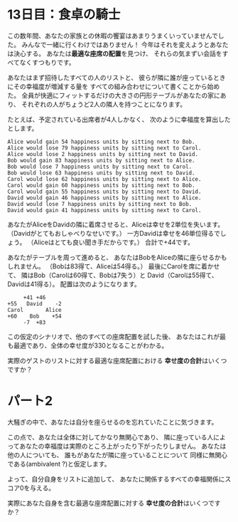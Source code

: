 # 13日目：食卓の騎士 #

この数年間、あなたの家族との休暇の饗宴はあまりうまくいっていませんでした。
みんなで一緒に行くわけではありません！
今年はそれを変えようとあなたは決心する。
あなたは**最適な座席の配置**を見つけ、
それらの気まずい会話をすべてなくすつもりです。

あなたはまず招待したすべての人のリストと、
彼らが隣に誰が座っているときにその幸福度が増減する量を
すべての組み合わせについて書くことから始めた。
全員が快適にフィットするだけの大きさの円形テーブルがあなたの家にあり、
それぞれの人がちょうど2人の隣人を持つことになります。

たとえば、予定されている出席者が4人しかなく、
次のように幸福度を算出したとします。

~~~
Alice would gain 54 happiness units by sitting next to Bob.
Alice would lose 79 happiness units by sitting next to Carol.
Alice would lose 2 happiness units by sitting next to David.
Bob would gain 83 happiness units by sitting next to Alice.
Bob would lose 7 happiness units by sitting next to Carol.
Bob would lose 63 happiness units by sitting next to David.
Carol would lose 62 happiness units by sitting next to Alice.
Carol would gain 60 happiness units by sitting next to Bob.
Carol would gain 55 happiness units by sitting next to David.
David would gain 46 happiness units by sitting next to Alice.
David would lose 7 happiness units by sitting next to Bob.
David would gain 41 happiness units by sitting next to Carol.
~~~

あなたがAliceをDavidの隣に着席させると、Aliceは幸せを2単位を失います。
（Davidがとてもおしゃべりなせいです。）
一方Davidは幸せを46単位得るでしょう。
（Aliceはとても良い聞き手だからです。）
合計で+44です。

あなたがテーブルを周って進めると、
あなたはBobをAliceの隣に座らせるかもしれません。
（Bobは83得て、Aliceは54得る。）
最後にCarolを席に着かせて、
隣はBob（Carolは60得て、Bobは7失う）と
David（Carolは55得て、Davidは41得る）。
配置は次のようになります。

~~~
     +41 +46
+55   David    -2
Carol       Alice
+60    Bob    +54
     -7  +83
~~~

この仮定のシナリオで、他のすべての座席配置を試した後、
あなたはこれが最も最適であり、全体の幸せ度が330となることがわかる。

実際のゲストのリストに対する最適な座席配置における
**幸せ度の合計**はいくつですか？

# パート2 #

大騒ぎの中で、あなたは自分を座らせるのを忘れていたことに気づきます。
<!-- そういやそうだ。ワロス。-->
この点で、あなたは全体に対してかなり無関心であり、
隣に座っている人によってあなたの幸福度は実際のところ上がったり下がったりしません。
あなたは他の人についても、
誰もがあなたが隣に座っていることについて
同様に無関心である(ambivalent ?)と仮定します。

よって、自分自身をリストに追加して、
あなたに関係するすべての幸福関係にスコア0を与える。

実際にあなた自身を含む最適な座席配置に対する
**幸せ度の合計**はいくつですか？
